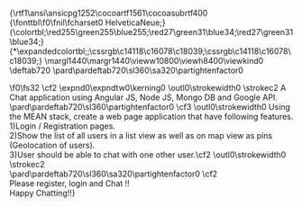 {\rtf1\ansi\ansicpg1252\cocoartf1561\cocoasubrtf400
{\fonttbl\f0\fnil\fcharset0 HelveticaNeue;}
{\colortbl;\red255\green255\blue255;\red27\green31\blue34;\red27\green31\blue34;}
{\*\expandedcolortbl;;\cssrgb\c14118\c16078\c18039;\cssrgb\c14118\c16078\c18039;}
\margl1440\margr1440\vieww10800\viewh8400\viewkind0
\deftab720
\pard\pardeftab720\sl360\sa320\partightenfactor0

\f0\fs32 \cf2 \expnd0\expndtw0\kerning0
\outl0\strokewidth0 \strokec2 A Chat application using Angular JS, Node JS, Mongo DB and Google API.\
\pard\pardeftab720\sl360\partightenfactor0
\cf3 \outl0\strokewidth0 Using the MEAN stack, create a web page application that have following features. \
1)Login / Registration pages. \
2)Show the list of all users in a list view as well as on map view as pins (Geolocation of users). \
3)User should be able to chat with one other user.\cf2 \outl0\strokewidth0 \strokec2 \
\pard\pardeftab720\sl360\sa320\partightenfactor0
\cf2 \
Please register, login and Chat !! \
Happy Chatting!!}